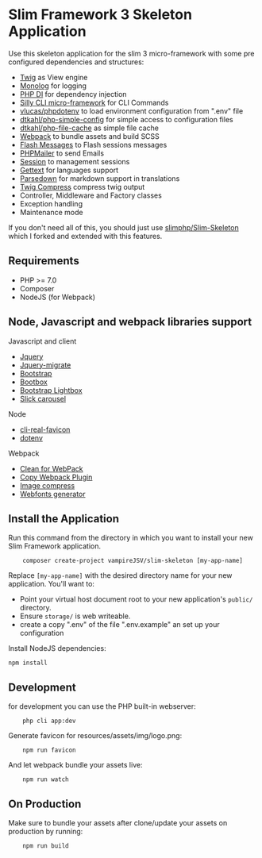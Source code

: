 # Slim Framework 3 Skeleton Application

Use this skeleton application for the slim 3 micro-framework with some pre configured dependencies and structures:

- [Twig](https://github.com/twigphp/Twig) as View engine
- [Monolog](https://github.com/monolog/monolog) for logging
- [PHP DI](https://github.com/PHP-DI/PHP-DI) for dependency injection
- [Silly CLI micro-framework](https://github.com/mnapoli/silly) for CLI Commands
- [vlucas/phpdotenv](https://github.com/vlucas/phpdotenv) to load environment configuration from ".env" file
- [dtkahl/php-simple-config](https://github.com/dtkahl/php-simple-config) for simple access to configuration files
- [dtkahl/php-file-cache](https://github.com/dtkahl/php-file-cache) as simple file cache
- [Webpack](https://github.com/webpack/webpack) to bundle assets and build SCSS 
- [Flash Messages](https://github.com/slimphp/Slim-Flash) to Flash sessions messages 
- [PHPMailer](https://github.com/PHPMailer/PHPMailer) to send Emails 
- [Session](https://github.com/bryanjhv/slim-session) to management sessions 
- [Gettext](https://github.com/oscarotero/Gettext) for languages support
- [Parsedown](https://github.com/erusev/parsedown) for markdown support in translations
- [Twig Compress](https://github.com/nochso/html-compress-twig) compress twig output
- Controller, Middleware and Factory classes
- Exception handling
- Maintenance mode

If you don't need all of this, you should just use [slimphp/Slim-Skeleton](https://github.com/slimphp/Slim-Skeleton) which I forked and extended with this features.

## Requirements

- PHP >= 7.0
- Composer
- NodeJS (for Webpack)

## Node, Javascript and webpack libraries support

Javascript and client
- [Jquery](https://github.com/jquery/jquery)
- [Jquery-migrate](https://github.com/jquery/jquery-migrate)
- [Bootstrap](https://github.com/twbs/bootstrap)
- [Bootbox](https://github.com/makeusabrew/bootbox)
- [Bootstrap Lightbox](https://github.com/ashleydw/lightbox)
- [Slick carousel](https://github.com/kenwheeler/slick/)

Node
- [cli-real-favicon](https://github.com/RealFaviconGenerator/cli-real-favicon)
- [dotenv](https://github.com/motdotla/dotenv)

Webpack
- [Clean for WebPack](https://github.com/johnagan/clean-webpack-plugin)
- [Copy Webpack Plugin](https://github.com/webpack-contrib/copy-webpack-plugin)
- [Image compress](https://github.com/tcoopman/image-webpack-loader)
- [Webfonts generator](https://github.com/jeerbl/webfonts-loader)



## Install the Application

Run this command from the directory in which you want to install your new Slim Framework application.

```
    composer create-project vampireJSV/slim-skeleton [my-app-name]
```

Replace `[my-app-name]` with the desired directory name for your new application. You'll want to:

- Point your virtual host document root to your new application's `public/` directory.
- Ensure `storage/` is web writeable.
- create a copy ".env" of the file ".env.example" an set up your configuration

Install NodeJS dependencies:

```
npm install
```


## Development

for development you can use the PHP built-in webserver:

```
    php cli app:dev
```

Generate favicon for resources/assets/img/logo.png:

```
    npm run favicon
```

And let webpack bundle your assets live:

```
    npm run watch
```


## On Production

Make sure to bundle your assets after clone/update your assets on production by running:

```
    npm run build
```
